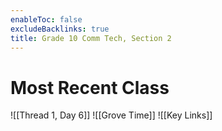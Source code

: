 ```yaml
---
enableToc: false
excludeBacklinks: true
title: Grade 10 Comm Tech, Section 2
---
```


# Most Recent Class
![[Thread 1, Day 6]]
![[Grove Time]]
![[Key Links]]